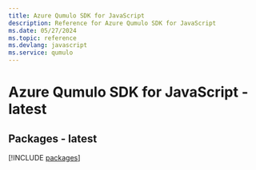 ```yaml
---
title: Azure Qumulo SDK for JavaScript
description: Reference for Azure Qumulo SDK for JavaScript
ms.date: 05/27/2024
ms.topic: reference
ms.devlang: javascript
ms.service: qumulo
---
```

# Azure Qumulo SDK for JavaScript - latest
## Packages - latest
[!INCLUDE [packages](qumulo-index.md)]